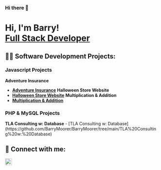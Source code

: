 ### Hi there 👋

<h1>Hi, I'm Barry! <br/><a href="https://www.linkedin.com/in/barry-moorer-458707260/">Full Stack Developer</a>

<h2>👨‍💻 Software Development Projects:</h2>

<h3>Javascript Projects</h3>

  <b>Adventure Insurance</b>
  - <b>[Adventure Insurance](https://github.com/BarryMoorer/BarryMoorer/tree/main/Adventure%20Insurance)</b>
   <b>Halloween Store Website</b>
  - <b>[Halloween Store Website](https://github.com/BarryMoorer/BarryMoorer/tree/main/Halloween%20Store%20Website)</b>
   <b>Multiplication & Addition</b>
  - <b>[Multiplication & Addition](https://github.com/BarryMoorer/BarryMoorer/tree/main/Multiplication%20%26%20Addition)</b>


<h3>PHP & MySQL Projects</h3>
 <b>TLA Consulting w: Database</b>
  - [TLA Consulting w: Database](https://github.com/BarryMoorer/BarryMoorer/tree/main/TLA%20Consulting%20w:%20Database)


<h2> 🤳 Connect with me:</h2>

[<img align="left" alt=" | LinkedIn" width="22px" src="https://cdn.jsdelivr.net/npm/simple-icons@v3/icons/linkedin.svg" />][linkedin]



[linkedin]: https://www.linkedin.com/in/barry-moorer-458707260/


<!--
**BarryMoorer/BarryMoorer** is a ✨ _special_ ✨ repository because its `README.md` (this file) appears on your GitHub profile.


